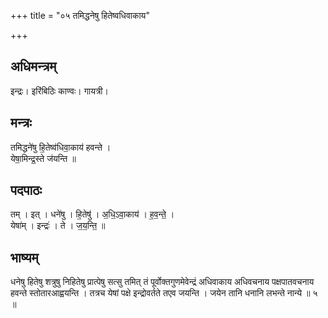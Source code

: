 +++
title = "०५ तमिद्धनेषु हितेष्वधिवाकाय"

+++
## अधिमन्त्रम्
इन्द्रः। इरिंबिठिः काण्वः। गायत्री।

## मन्त्रः
तमिद्धने॑षु हि॒तेष्व॑धिवा॒काय॑ हवन्ते ।  
येषा॒मिन्द्र॒स्ते ज॑यन्ति ॥

## पदपाठः
तम् । इत् । धने॑षु । हि॒तेषु॑ । अ॒धि॒ऽवा॒काय॑ । ह॒व॒न्ते॒ ।  
येषा॑म् । इन्द्रः॑ । ते । ज॒य॒न्ति॒ ॥

## भाष्यम्
धनेषु हितेषु शत्रुषु निहितेषु प्रात्पेषु सत्सु तमित् तं पूर्वोक्तगुणमेवेन्द्रं अधिवाकाय अधिवचनाय पक्षपातवचनाय हवन्ते स्तोतारआह्वयन्ति । तत्रच येषां पक्षे इन्द्रोवर्तते तएव जयन्ति । जयेन तानि धनानि लभन्ते नान्ये ॥ ५ ॥